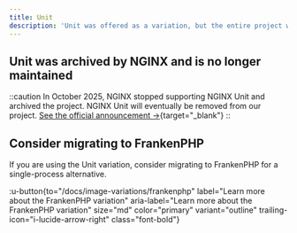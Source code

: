 ```yaml
---
title: Unit
description: 'Unit was offered as a variation, but the entire project was archived in October 2025. This variation is no longer supported.'
---
```


## Unit was archived by NGINX and is no longer maintained
::caution
In October 2025, NGINX stopped supporting NGINX Unit and archived the project. NGINX Unit will eventually be removed from our project. [See the official announcement →](https://github.com/nginx/unit?tab=readme-ov-file#nginx-unit){target="_blank"}
::

## Consider migrating to FrankenPHP
If you are using the Unit variation, consider migrating to FrankenPHP for a single-process alternative.

:u-button{to="/docs/image-variations/frankenphp" label="Learn more about the FrankenPHP variation" aria-label="Learn more about the FrankenPHP variation" size="md" color="primary" variant="outline"  trailing-icon="i-lucide-arrow-right" class="font-bold"}